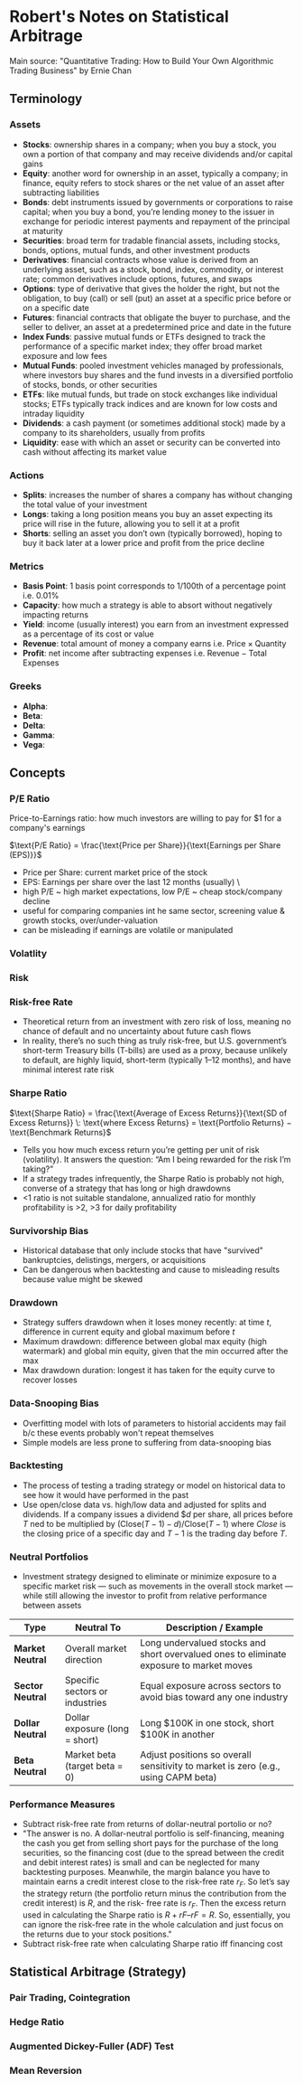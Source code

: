 # Robert's Notes on Statistical Arbitrage
Main source: "Quantitative Trading: How to Build Your Own Algorithmic Trading Business" by Ernie Chan

## Terminology


### Assets
- **Stocks**: ownership shares in a company; when you buy a stock, you own a portion of that company and may receive dividends and/or capital gains
- **Equity**: another word for ownership in an asset, typically a company; in finance, equity refers to stock shares or the net value of an asset after subtracting liabilities
- **Bonds**: debt instruments issued by governments or corporations to raise capital; when you buy a bond, you’re lending money to the issuer in exchange for periodic interest payments and repayment of the principal at maturity
- **Securities**: broad term for tradable financial assets, including stocks, bonds, options, mutual funds, and other investment products
- **Derivatives**: financial contracts whose value is derived from an underlying asset, such as a stock, bond, index, commodity, or interest rate; common derivatives include options, futures, and swaps
- **Options**:  type of derivative that gives the holder the right, but not the obligation, to buy (call) or sell (put) an asset at a specific price before or on a specific date
- **Futures**: financial contracts that obligate the buyer to purchase, and the seller to deliver, an asset at a predetermined price and date in the future
- **Index Funds**: passive mutual funds or ETFs designed to track the performance of a specific market index; they offer broad market exposure and low fees
- **Mutual Funds**: pooled investment vehicles managed by professionals, where investors buy shares and the fund invests in a diversified portfolio of stocks, bonds, or other securities
- **ETFs**: like mutual funds, but trade on stock exchanges like individual stocks; ETFs typically track indices and are known for low costs and intraday liquidity
- **Dividends**: a cash payment (or sometimes additional stock) made by a company to its shareholders, usually from profits
- **Liquidity**: ease with which an asset or security can be converted into cash without affecting its market value

### Actions
- **Splits**: increases the number of shares a company has without changing the total value of your investment
- **Longs**: taking a long position means you buy an asset expecting its price will rise in the future, allowing you to sell it at a profit
- **Shorts**: selling an asset you don’t own (typically borrowed), hoping to buy it back later at a lower price and profit from the price decline


### Metrics
- **Basis Point**: 1 basis point corresponds to 1/100th of a percentage 
point i.e. 0.01%
- **Capacity**: how much a strategy is able to absort without negatively impacting returns
- **Yield**: income (usually interest) you earn from an investment expressed as a percentage of its cost or value
- **Revenue**: total amount of money a company earns i.e. $\text{Price} \times \text{Quantity}$
- **Profit**: net income after subtracting expenses i.e. $\text{Revenue} - \text{Total Expenses}$

### Greeks
- **Alpha**: 
- **Beta**:
- **Delta**:
- **Gamma**:
- **Vega**: 


## Concepts

### P/E Ratio

Price-to-Earnings ratio: how much investors are willing to pay for $1 for a company's earnings

$\text{P/E Ratio} = \frac{\text{Price per Share}}{\text{Earnings per Share (EPS)}}$
- Price per Share: current market price of the stock
- EPS: Earnings per share over the last 12 months (usually)
\
- high P/E ~ high market expectations, low P/E ~ cheap stock/company decline
- useful for comparing companies int he same sector, screening value & growth stocks, over/under-valuation
- can be misleading if earnings are volatile or manipulated




### Volatlity


### Risk


### Risk-free Rate
- Theoretical return from an investment with zero risk of loss, meaning no chance of default and no uncertainty about future cash flows
- In reality, there’s no such thing as truly risk-free, but U.S. government’s short-term Treasury bills (T-bills) are used as a proxy, because unlikely to default, are highly liquid, short-term (typically 1–12 months), and have minimal interest rate risk

### Sharpe Ratio
$\text{Sharpe Ratio} = \frac{\text{Average of Excess Returns}}{\text{SD of Excess Returns}} \: \text{where Excess Returns} = \text{Portfolio Returns} − \text{Benchmark Returns}$

- Tells you how much excess return you’re getting per unit of risk (volatility). It answers the question: “Am I being rewarded for the risk I’m taking?”
- If a strategy trades infrequently, the Sharpe Ratio is probably not high, converse of a strategy that has long or high drawdowns
- <1 ratio is not suitable standalone, annualized ratio for monthly profitability is >2, >3 for daily profitability


### Survivorship Bias
- Historical database that only include stocks that have "survived" bankruptcies, delistings, mergers, or acquisitions
- Can be dangerous when backtesting and cause to misleading results because value might be skewed


### Drawdown
- Strategy suffers drawdown when it loses money recently: at time $t$, difference in current equity and global maximum before $t$
- Maximum drawdown: difference between global max equity (high watermark) and global min equity, given that the min occurred after the max
- Max drawdown duration: longest it has taken for the equity curve to recover losses


### Data-Snooping Bias
- Overfitting model with lots of parameters to historial accidents may fail b/c these events probably won't repeat themselves
- Simple models are less prone to suffering from data-snooping bias


### Backtesting
- The process of testing a trading strategy or model on historical data to see how it would have performed in the past
- Use open/close data vs. high/low data and adjusted for splits and dividends. If a company issues a dividend $\$d$ per share, all prices before $T$ ned to be multiplied by $(\text{Close}(T - 1) - d) / \text{Close}(T - 1)$ where $Close$ is the closing price of a specific day and $T - 1$ is the trading day before $T$.


### Neutral Portfolios
- Investment strategy designed to eliminate or minimize exposure to a specific market risk — such as movements in the overall stock market — while still allowing the investor to profit from relative performance between assets

| Type              | Neutral To                 | Description / Example                                                                 |
|-------------------|-----------------------------|----------------------------------------------------------------------------------------|
| **Market Neutral**| Overall market direction    | Long undervalued stocks and short overvalued ones to eliminate exposure to market moves |
| **Sector Neutral**| Specific sectors or industries | Equal exposure across sectors to avoid bias toward any one industry                   |
| **Dollar Neutral**| Dollar exposure (long = short) | Long $100K in one stock, short $100K in another                                       |
| **Beta Neutral**  | Market beta (target beta = 0) | Adjust positions so overall sensitivity to market is zero (e.g., using CAPM beta)     |


### Performance Measures
- Subtract risk-free rate from returns of dollar-neutral portolio or no?
- "The answer is no. A dollar-neutral portfolio is self-financing, meaning the cash you get from selling short pays for the purchase of the long securities, so the financing cost (due to the spread between the credit and debit interest rates) is small and can be neglected for many backtesting purposes. Meanwhile, the margin balance you have to maintain earns a credit interest close to the risk-free rate $r_F$. So let’s say the strategy return (the portfolio return minus the contribution from the credit interest) is $R$, and the risk-
free rate is $r_F$. Then the excess return used in calculating the Sharpe ratio is $R + rF– rF = R$. So, essentially, you can ignore the risk-free rate in the whole calculation and just focus on the returns due to your stock positions."
- Subtract risk-free rate when calculating Sharpe ratio iff financing cost


## Statistical Arbitrage (Strategy)


### Pair Trading, Cointegration


### Hedge Ratio


### Augmented Dickey-Fuller (ADF) Test


### Mean Reversion




